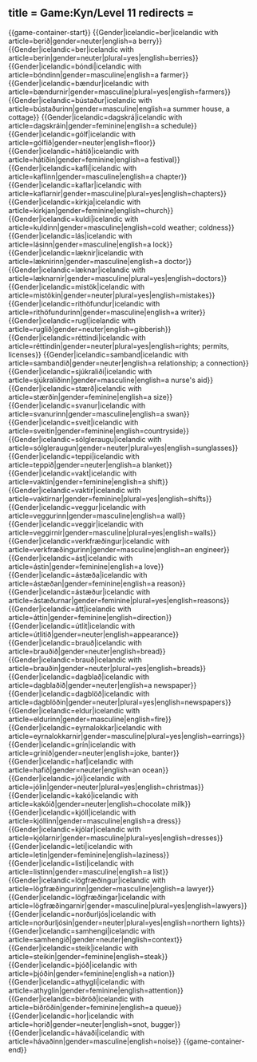 title = Game:Kyn/Level 11
redirects =
---

{{game-container-start}}
{{Gender|icelandic=ber|icelandic with article=berið|gender=neuter|english=a berry}}
{{Gender|icelandic=ber|icelandic with article=berin|gender=neuter|plural=yes|english=berries}}
{{Gender|icelandic=bóndi|icelandic with article=bóndinn|gender=masculine|english=a farmer}}
{{Gender|icelandic=bændur|icelandic with article=bændurnir|gender=masculine|plural=yes|english=farmers}}
{{Gender|icelandic=bústaður|icelandic with article=bústaðurinn|gender=masculine|english=a summer house, a cottage}}
{{Gender|icelandic=dagskrá|icelandic with article=dagskráin|gender=feminine|english=a schedule}}
{{Gender|icelandic=gólf|icelandic with article=gólfið|gender=neuter|english=floor}}
{{Gender|icelandic=hátíð|icelandic with article=hátíðin|gender=feminine|english=a festival}}
{{Gender|icelandic=kafli|icelandic with article=kaflinn|gender=masculine|english=a chapter}}
{{Gender|icelandic=kaflar|icelandic with article=kaflarnir|gender=masculine|plural=yes|english=chapters}}
{{Gender|icelandic=kirkja|icelandic with article=kirkjan|gender=feminine|english=church}}
{{Gender|icelandic=kuldi|icelandic with article=kuldinn|gender=masculine|english=cold weather; coldness}}
{{Gender|icelandic=lás|icelandic with article=lásinn|gender=masculine|english=a lock}}
{{Gender|icelandic=læknir|icelandic with article=læknirinn|gender=masculine|english=a doctor}}
{{Gender|icelandic=læknar|icelandic with article=læknarnir|gender=masculine|plural=yes|english=doctors}}
{{Gender|icelandic=mistök|icelandic with article=mistökin|gender=neuter|plural=yes|english=mistakes}}
{{Gender|icelandic=rithöfundur|icelandic with article=rithöfundurinn|gender=masculine|english=a writer}}
{{Gender|icelandic=rugl|icelandic with article=ruglið|gender=neuter|english=gibberish}}
{{Gender|icelandic=réttindi|icelandic with article=réttindin|gender=neuter|plural=yes|english=rights; permits, licenses}}
{{Gender|icelandic=samband|icelandic with article=sambandið|gender=neuter|english=a relationship; a connection}}
{{Gender|icelandic=sjúkraliði|icelandic with article=sjúkraliðinn|gender=masculine|english=a nurse's aid}}
{{Gender|icelandic=stærð|icelandic with article=stærðin|gender=feminine|english=a size}}
{{Gender|icelandic=svanur|icelandic with article=svanurinn|gender=masculine|english=a swan}}
{{Gender|icelandic=sveit|icelandic with article=sveitin|gender=feminine|english=countryside}}
{{Gender|icelandic=sólgleraugu|icelandic with article=sólgleraugun|gender=neuter|plural=yes|english=sunglasses}}
{{Gender|icelandic=teppi|icelandic with article=teppið|gender=neuter|english=a blanket}}
{{Gender|icelandic=vakt|icelandic with article=vaktin|gender=feminine|english=a shift}}
{{Gender|icelandic=vaktir|icelandic with article=vaktirnar|gender=feminine|plural=yes|english=shifts}}
{{Gender|icelandic=veggur|icelandic with article=veggurinn|gender=masculine|english=a wall}}
{{Gender|icelandic=veggir|icelandic with article=veggirnir|gender=masculine|plural=yes|english=walls}}
{{Gender|icelandic=verkfræðingur|icelandic with article=verkfræðingurinn|gender=masculine|english=an engineer}}
{{Gender|icelandic=ást|icelandic with article=ástin|gender=feminine|english=a love}}
{{Gender|icelandic=ástæða|icelandic with article=ástæðan|gender=feminine|english=a reason}}
{{Gender|icelandic=ástæður|icelandic with article=ástæðurnar|gender=feminine|plural=yes|english=reasons}}
{{Gender|icelandic=átt|icelandic with article=áttin|gender=feminine|english=direction}}
{{Gender|icelandic=útlit|icelandic with article=útlitið|gender=neuter|english=appearance}}
{{Gender|icelandic=brauð|icelandic with article=brauðið|gender=neuter|english=bread}}
{{Gender|icelandic=brauð|icelandic with article=brauðin|gender=neuter|plural=yes|english=breads}}
{{Gender|icelandic=dagblað|icelandic with article=dagblaðið|gender=neuter|english=a newspaper}}
{{Gender|icelandic=dagblöð|icelandic with article=dagblöðin|gender=neuter|plural=yes|english=newspapers}}
{{Gender|icelandic=eldur|icelandic with article=eldurinn|gender=masculine|english=fire}}
{{Gender|icelandic=eyrnalokkar|icelandic with article=eyrnalokkarnir|gender=masculine|plural=yes|english=earrings}}
{{Gender|icelandic=grín|icelandic with article=grínið|gender=neuter|english=joke, banter}}
{{Gender|icelandic=haf|icelandic with article=hafið|gender=neuter|english=an ocean}}
{{Gender|icelandic=jól|icelandic with article=jólin|gender=neuter|plural=yes|english=christmas}}
{{Gender|icelandic=kakó|icelandic with article=kakóið|gender=neuter|english=chocolate milk}}
{{Gender|icelandic=kjóll|icelandic with article=kjóllinn|gender=masculine|english=a dress}}
{{Gender|icelandic=kjólar|icelandic with article=kjólarnir|gender=masculine|plural=yes|english=dresses}}
{{Gender|icelandic=leti|icelandic with article=letin|gender=feminine|english=laziness}}
{{Gender|icelandic=listi|icelandic with article=listinn|gender=masculine|english=a list}}
{{Gender|icelandic=lögfræðingur|icelandic with article=lögfræðingurinn|gender=masculine|english=a lawyer}}
{{Gender|icelandic=lögfræðingar|icelandic with article=lögfræðingarnir|gender=masculine|plural=yes|english=lawyers}}
{{Gender|icelandic=norðurljós|icelandic with article=norðurljósin|gender=neuter|plural=yes|english=northern lights}}
{{Gender|icelandic=samhengi|icelandic with article=samhengið|gender=neuter|english=context}}
{{Gender|icelandic=steik|icelandic with article=steikin|gender=feminine|english=steak}}
{{Gender|icelandic=þjóð|icelandic with article=þjóðin|gender=feminine|english=a nation}}
{{Gender|icelandic=athygli|icelandic with article=athyglin|gender=feminine|english=attention}}
{{Gender|icelandic=biðröð|icelandic with article=biðröðin|gender=feminine|english=a queue}}
{{Gender|icelandic=hor|icelandic with article=horið|gender=neuter|english=snot, bugger}}
{{Gender|icelandic=hávaði|icelandic with article=hávaðinn|gender=masculine|english=noise}}
{{game-container-end}}